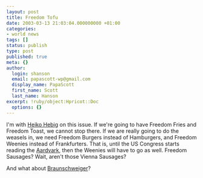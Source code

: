```yaml
---
layout: post
title: Freedom Tofu
date: 2003-03-13 21:03:04.000000000 +01:00
categories:
- world news
tags: []
status: publish
type: post
published: true
meta: {}
author:
  login: shanson
  email: papascott-wp@gmail.com
  display_name: PapaScott
  first_name: Scott
  last_name: Hanson
excerpt: !ruby/object:Hpricot::Doc
  options: {}
---
```

<p>I'm with <a title="Heiko Hebig | hebig.com | Oh this is for REAL?" href="http://www.hebig.com/archives/000983.html">Heiko Hebig</a> on this issue. If we're going to have Freedom Fries and Freedom Toast, we cannot stop there. If we are really going to do the weasels in, we need Freedom Burgers instead of Hamburgers, and Freedom Weenies instead of Frankfurters. That is, until the US Congress starts reading the <a href="http://mailbox.univie.ac.at/~prillih3/blog/">Aardvark</a>, then the Weenies will have to go as well. Freedom Sausages? Wait, aren't those Vienna Sausages?</p>
<p>And what about <a href="http://allrecipes.iwon.com/encyc/terms/B/5486.asp">Braunschweiger</a>?</p>
